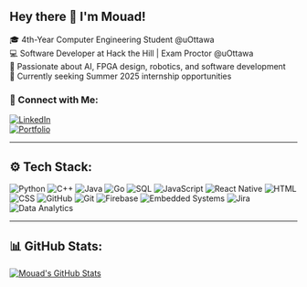 ## Hey there 👋 I'm Mouad!

🎓 4th-Year Computer Engineering Student @uOttawa  
💻 Software Developer at Hack the Hill | Exam Proctor @uOttawa  
🚀 Passionate about AI, FPGA design, robotics, and software development  
🌱 Currently seeking Summer 2025 internship opportunities  

### 🔗 Connect with Me:
[![LinkedIn](https://img.shields.io/badge/LinkedIn-Connect-blue?style=for-the-badge&logo=linkedin)](https://www.linkedin.com/in/mouadbenlahbib/)  
[![Portfolio](https://img.shields.io/badge/Portfolio-Visit-green?style=for-the-badge&logo=web)](https://mouadbenlahbib.tech/)  

---

## ⚙️ Tech Stack:
![Python](https://img.shields.io/badge/Python-3670A0?style=for-the-badge&logo=python&logoColor=yellow)
![C++](https://img.shields.io/badge/C++-00599C?style=for-the-badge&logo=c%2B%2B&logoColor=white)
![Java](https://img.shields.io/badge/Java-ED8B00?style=for-the-badge&logo=openjdk&logoColor=white)
![Go](https://img.shields.io/badge/Go-00ADD8?style=for-the-badge&logo=go&logoColor=white)
![SQL](https://img.shields.io/badge/SQL-4479A1?style=for-the-badge&logo=postgresql&logoColor=white)
![JavaScript](https://img.shields.io/badge/JavaScript-F7DF1E?style=for-the-badge&logo=javascript&logoColor=black)
![React Native](https://img.shields.io/badge/React%20Native-20232A?style=for-the-badge&logo=react&logoColor=61DAFB)
![HTML](https://img.shields.io/badge/HTML5-E34F26?style=for-the-badge&logo=html5&logoColor=white)
![CSS](https://img.shields.io/badge/CSS3-1572B6?style=for-the-badge&logo=css3&logoColor=white)
![GitHub](https://img.shields.io/badge/GitHub-181717?style=for-the-badge&logo=github&logoColor=white)
![Git](https://img.shields.io/badge/Git-F05032?style=for-the-badge&logo=git&logoColor=white)
![Firebase](https://img.shields.io/badge/Firebase-FFCA28?style=for-the-badge&logo=firebase&logoColor=black)
![Embedded Systems](https://img.shields.io/badge/Embedded%20Systems-0055A4?style=for-the-badge&logo=raspberrypi&logoColor=white)
![Jira](https://img.shields.io/badge/Jira-0052CC?style=for-the-badge&logo=jira&logoColor=white)
![Data Analytics](https://img.shields.io/badge/Data%20Analytics-4CAF50?style=for-the-badge&logo=powerbi&logoColor=white)

---

## 📊 GitHub Stats:
[![Mouad's GitHub Stats](https://github-readme-stats.vercel.app/api?username=PopoLeKok0&count_private=true&show_icons=true&theme=radical&hide_rank=true)](https://github.com/anuraghazra/github-readme-stats)

